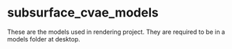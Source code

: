 # subsurface_cvae_models

These are the models used in rendering project. They are required to be in a models folder at desktop.
